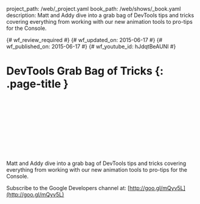 project_path: /web/_project.yaml
book_path: /web/shows/_book.yaml
description: Matt and Addy dive into a grab bag of DevTools tips and tricks covering everything from working with our new animation tools to pro-tips for the Console.

{# wf_review_required #}
{# wf_updated_on: 2015-06-17 #}
{# wf_published_on: 2015-06-17 #}
{# wf_youtube_id: hJdqtBeAUNI #}

# DevTools Grab Bag of Tricks {: .page-title }


<div class="video-wrapper">
  <iframe class="devsite-embedded-youtube-video" data-video-id="hJdqtBeAUNI"
          data-autohide="1" data-showinfo="0" frameborder="0" allowfullscreen>
  </iframe>
</div>


Matt and Addy dive into a grab bag of DevTools tips and tricks covering
everything from working with our new animation tools to pro-tips for the Console.

Subscribe to the Google Developers channel at: [http://goo.gl/mQyv5L](http://goo.gl/mQyv5L)
